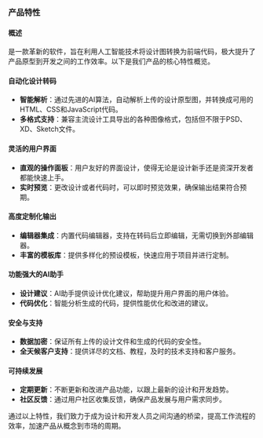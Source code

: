 ### 产品特性

#### 概述
是一款革新的软件，旨在利用人工智能技术将设计图转换为前端代码，极大提升了产品原型到开发之间的工作效率。以下是我们产品的核心特性概览。

#### 自动化设计转码
- **智能解析**：通过先进的AI算法，自动解析上传的设计原型图，并转换成可用的HTML、CSS和JavaScript代码。
- **多格式支持**：兼容主流设计工具导出的各种图像格式，包括但不限于PSD、XD、Sketch文件。

#### 灵活的用户界面
- **直观的操作面板**：用户友好的界面设计，使得无论是设计新手还是资深开发者都能快速上手。
- **实时预览**：更改设计或者代码时，可以即时预览效果，确保输出结果符合预期。

#### 高度定制化输出
- **编辑器集成**：内置代码编辑器，支持在转码后立即编辑，无需切换到外部编辑器。
- **丰富的模板库**：提供多样化的预设模板，快速应用于项目并进行定制。

#### 功能强大的AI助手
- **设计建议**：AI助手提供设计优化建议，帮助提升用户界面的用户体验。
- **代码优化**：智能分析生成的代码，提供性能优化和改进的建议。

#### 安全与支持
- **数据加密**：保证所有上传的设计文件和生成的代码的安全性。
- **全天候客户支持**：提供详尽的文档、教程，及时的技术支持和客户服务。

#### 可持续发展
- **定期更新**：不断更新和改进产品功能，以跟上最新的设计和开发趋势。
- **社区反馈**：通过用户社区收集反馈，确保产品发展与用户需求同步。

通过以上特性，我们致力于成为设计和开发人员之间沟通的桥梁，提高工作流程的效率，加速产品从概念到市场的周期。